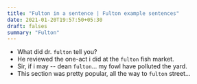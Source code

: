```yaml
---
title: "Fulton in a sentence | Fulton example sentences"
date: 2021-01-20T19:57:50+05:30
draft: falses
summary: "Fulton"
---
```

- What did dr. `fulton` tell you?
- He reviewed the one-act i did at the `fulton` fish market.
- Sir, if i may -- dean `fulton`... my fowl have polluted the yard.
- This section was pretty popular, all the way to `fulton` street...
                 
